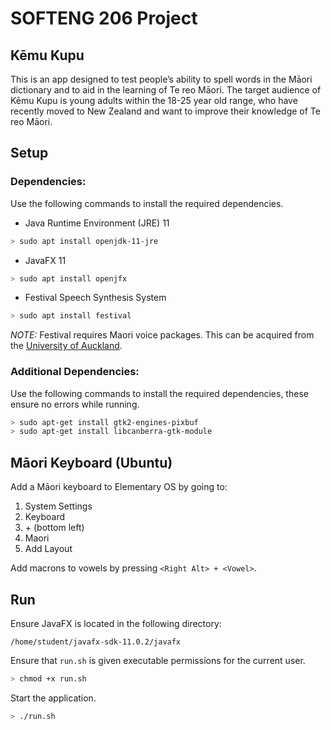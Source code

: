 # SOFTENG 206 Project

## Kēmu Kupu

This is an app designed to test people’s ability to spell words in the Māori dictionary and to aid in the learning of Te reo Māori. The target audience of Kēmu Kupu is young adults within the 18-25 year old range, who have recently moved to New Zealand and want to improve their knowledge of Te reo Māori.

## Setup

### Dependencies:
Use the following commands to install the required dependencies.

- Java Runtime Environment (JRE) 11
```bash
> sudo apt install openjdk-11-jre
```

- JavaFX 11
```bash
> sudo apt install openjfx
```

- Festival Speech Synthesis System
```bash
> sudo apt install festival
```

*NOTE:* Festival requires Maori voice packages. This can be acquired from the [University of Auckland](https://www.auckland.ac.nz/).

### Additional Dependencies:
Use the following commands to install the required dependencies, these ensure no errors while running.

```bash
> sudo apt-get install gtk2-engines-pixbuf
> sudo apt-get install libcanberra-gtk-module
```

## Māori Keyboard (Ubuntu)

Add a Māori keyboard to Elementary OS by going to:
1. System Settings
2. Keyboard
3. \+ (bottom left)
4. Maori
5. Add Layout

Add macrons to vowels by pressing `<Right Alt> + <Vowel>`.

## Run
Ensure JavaFX is located in the following directory:

```
/home/student/javafx-sdk-11.0.2/javafx
```

Ensure that ```run.sh``` is given executable permissions for the current user.
```bash
> chmod +x run.sh
```

Start the application.
```bash
> ./run.sh
```

